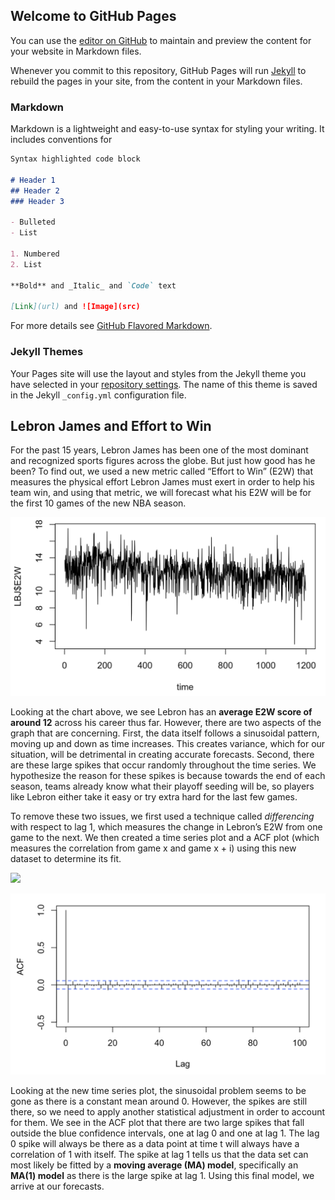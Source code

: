 ## Welcome to GitHub Pages

You can use the [editor on GitHub](https://github.com/macqian/Stat-153-Blog-Post/edit/master/README.md) to maintain and preview the content for your website in Markdown files.

Whenever you commit to this repository, GitHub Pages will run [Jekyll](https://jekyllrb.com/) to rebuild the pages in your site, from the content in your Markdown files.

### Markdown

Markdown is a lightweight and easy-to-use syntax for styling your writing. It includes conventions for

```markdown
Syntax highlighted code block

# Header 1
## Header 2
### Header 3

- Bulleted
- List

1. Numbered
2. List

**Bold** and _Italic_ and `Code` text

[Link](url) and ![Image](src)
```

For more details see [GitHub Flavored Markdown](https://guides.github.com/features/mastering-markdown/).

### Jekyll Themes

Your Pages site will use the layout and styles from the Jekyll theme you have selected in your [repository settings](https://github.com/macqian/Stat-153-Blog-Post/settings). The name of this theme is saved in the Jekyll `_config.yml` configuration file.



## Lebron James and Effort to Win

For the past 15 years, Lebron James has been one of the most dominant and recognized sports figures across the globe. But just how good has he been? To find out, we used a new metric called “Effort to Win” (E2W) that measures the physical effort Lebron James must exert in order to help his team win, and using that metric, we will forecast what his E2W will be for the first 10 games of the new NBA season. 

![Lebron James' E2W Time Series Plot](LBJ_E2W_Time_Series.png)

Looking at the chart above, we see Lebron has an **average E2W score of around 12** across his career thus far. However, there are two aspects of the graph that are concerning. First, the data itself follows a sinusoidal pattern, moving up and down as time increases. This creates variance, which for our situation, will be detrimental in creating accurate forecasts. Second, there are these large spikes that occur randomly throughout the time series. We hypothesize the reason for these spikes is because towards the end of each season, teams already know what their playoff seeding will be, so players like Lebron either take it easy or try extra hard for the last few games. 

To remove these two issues, we first used a technique called _differencing_ with respect to lag 1, which measures the change in Lebron’s E2W from one game to the next. We then created a time series plot and a ACF plot (which measures the correlation from game x and game x + i) using this new dataset to determine its fit. 

![](LBJ_diff_TS)

![](LBJ_diff_ACF.png)

Looking at the new time series plot, the sinusoidal problem seems to be gone as there is a constant mean around 0. However, the spikes are still there, so we need to apply another statistical adjustment in order to account for them. We see in the ACF plot that there are two large spikes that fall outside the blue confidence intervals, one at lag 0 and one at lag 1. The lag 0 spike will always be there as a data point at time t will always have a correlation of 1 with itself. The spike at lag 1 tells us that the data set can most likely be fitted by a **moving average (MA) model**, specifically an **MA(1) model** as there is the large spike at lag 1. Using this final model, we arrive at our forecasts.



